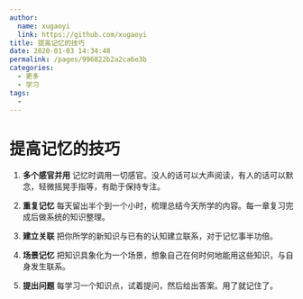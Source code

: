 ```yaml
---
author: 
  name: xugaoyi
  link: https://github.com/xugaoyi
title: 提高记忆的技巧
date: 2020-01-03 14:34:48
permalink: /pages/996822b2a2ca6e3b
categories: 
  - 更多
  - 学习
tags: 
  - 
---
```

# 提高记忆的技巧

1. **多个感官并用**
   记忆时调用一切感官。没人的话可以大声阅读，有人的话可以默念，轻微摇晃手指等，有助于保持专注。

<!-- more -->

   

2. **重复记忆**
   每天留出半个到一个小时，梳理总结今天所学的内容。每一章复习完成后做系统的知识整理。

   

3. **建立关联**
   把你所学的新知识与已有的认知建立联系，对于记忆事半功倍。

   

4. **场景记忆**
   把知识具象化为一个场景，想象自己在何时何地能用这些知识，与自身发生联系。

   

5. **提出问题**
   每学习一个知识点，试着提问，然后给出答案。用了就记住了。
